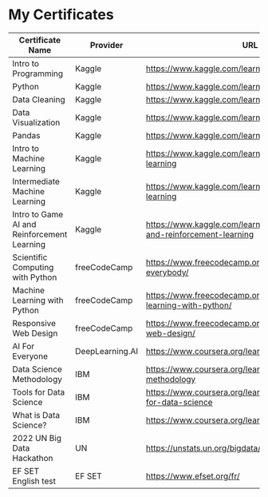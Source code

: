 # My Certificates

| Certificate Name | Provider | URL | PDF File |
|------------------|----------|-----|----------|
| Intro to Programming | Kaggle | https://www.kaggle.com/learn/intro-to-programming | Intro_to_Programming_IC.pdf |
| Python | Kaggle | https://www.kaggle.com/learn/python | Python_IC.pdf |
| Data Cleaning | Kaggle | https://www.kaggle.com/learn/data-cleaning | Data_Cleaning_IC.pdf |
| Data Visualization | Kaggle | https://www.kaggle.com/learn/data-visualization | Data_Visualization_IC.pdf |
| Pandas | Kaggle | https://www.kaggle.com/learn/pandas | Pandas_IC.pdf |
| Intro to Machine Learning | Kaggle | https://www.kaggle.com/learn/intro-to-machine-learning | Intro_to_Machine_Learning_IC.pdf |
| Intermediate Machine Learning | Kaggle | https://www.kaggle.com/learn/intermediate-machine-learning | Intermediate_Machine_Learning_IC.pdf |
| Intro to Game AI and Reinforcement Learning | Kaggle | https://www.kaggle.com/learn/intro-to-game-ai-and-reinforcement-learning | Intro_to_Game_AI_and_Reinforcement_Learning_IC.pdf |
| Scientific Computing with Python | freeCodeCamp | https://www.freecodecamp.org/learn/python-for-everybody/ | Scientific_Computing_with_Python_IC.pdf |
| Machine Learning with Python | freeCodeCamp | https://www.freecodecamp.org/learn/machine-learning-with-python/ | |
| Responsive Web Design | freeCodeCamp | https://www.freecodecamp.org/learn/responsive-web-design/ | Responsive_Web_Design_IC.pdf |
| AI For Everyone | DeepLearning.AI | https://www.coursera.org/learn/ai-for-everyone | AI_For_Everyone_IC.pdf |
| Data Science Methodology | IBM | https://www.coursera.org/learn/data-science-methodology | Data_Science_Methodology_IC.pdf |
| Tools for Data Science | IBM | https://www.coursera.org/learn/open-source-tools-for-data-science | Tools_for_Data_Science_IC.pdf |
| What is Data Science? | IBM | https://www.coursera.org/learn/what-is-datascience | What_is_Data_Science_IC.pdf |
| 2022 UN Big Data Hackathon | UN | https://unstats.un.org/bigdata/events/2022/hackathon/ | UNBDH_IC.pdf |
| EF SET English test | EF SET | https://www.efset.org/fr/ | EFSET_IC.pdf |
